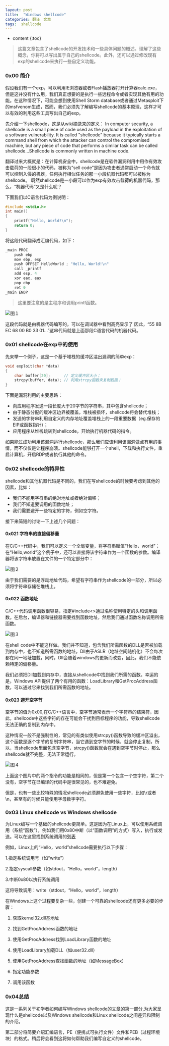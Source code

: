 ```yaml
---
layout: post
title:  "Windows shellcode"
categories: 翻译　文章
tags:  shellcode
---
```


* content
{:toc}

> 这篇文章包含了shellcode的开发技术和一些具体问题的概述。理解了这些概念，你将可以写出属于自己的shellcode。此外，还可以通过修改现有exp的shellcode来执行一些自定义功能。

### 0x00 简介

假设我们有一个exp，可以利用IE浏览器或者Flash播放器打开计算器calc.exe，但是这并没有什么用，我们真正想要的是执行一些远程命令或者实现其他有用的功能。在这种情况下，可能会想到使用Shell Storm database或者通过Metasploit下的msfvenom生成，然而，我们必须先了解编写shellcode的基本原理，这样才可以有效的利用这些工具写出自己的exp。

先介绍一下shellcode，这是从wiki摘录来的定义：
In computer security, a shellcode is a small piece of code used as the payload in the exploitation of a software vulnerability. It is called "shellcode" because it typically starts a command shell from which the attacker can control the compromised machine, but any piece of code that performs a similar task can be called shellcode...Shellcode is commonly written in machine code.

翻译过来大概就是：在计算机安全中，shellcode是在软件漏洞利用中用作有效攻击载荷的一段很小的代码，被称为“sell code”是因为攻击者通常启动一个命令就可以控制入侵的机器，任何执行相似任务的那一小段机器代码都可以被称为shellcode。
既然shellcode是一小段可以作为exp有效攻击载荷的机器代码，那么，“机器代码”又是什么呢？

下面我们以C语言代码为例说明：

```c
#include <stdio.h>
int main()
{
    printf("Hello, World!\n");
    return 0;
}

```

将这段代码翻译成汇编代码，如下：

```C
_main PROC
    push ebp
    mov ebp, esp
    push OFFSET HelloWorld ; "Hello, World!\n"
    call _printf
    add esp, 4
    xor eax, eax
    pop ebp
    ret 0
_main ENDP

```

> 这里要注意的是主程序和调用printf函数。

![图１](img/2016/windows/1.png)


这段代码就是由机器代码编写的，可以在调试器中看到高亮显示了
因此，“55 8B EC 68 00 B0 33 01...”这串代码就是上面那段C语言代码的机器代码。

### 0x01 shellcode在exp中的使用

先来举一个例子，这是一个基于堆栈的缓冲区溢出漏洞的简单exp：

```c
void exploit(char *data)
{
    char buffer[20];      // 定义缓冲区大小；
    strcpy(buffer, data); // 利用strcpy函数来复制数据；
}

```

下面是漏洞利用的主要思路：

* 向应用程序发送一段长度大于20字节的字符串，其中包含shellcode；
* 由于静态分配的缓冲区边界被覆盖，堆栈被损坏，shellcode将会替代堆栈；
* 发送的字符串利用自定义的内存地址覆盖堆栈上的一段重要数据（eg.保存的EIP或函数指针）；
* 应用程序从堆栈跳转到shellcode，开始执行机器代码的指令。

如果能过成功利用该漏洞运行shellcode，那么我们应该利用该漏洞做点有用的事情，而不仅仅是让程序崩溃。shellcode能够打开一个shell，下载和执行文件，重启计算机，开启RDP或者执行其他的命令。

### 0x02 shellcode的特异性

shellcode和其他机器代码是不同的，我们在写shellcode的时候要考虑到其他的因素，比如：
* 我们不能用字符串的绝对地址或者绝对偏移；
* 我们不知道要调用的函数地址；
* 我们需要避开一些特定的字符，例如空字符。

接下来简短的讨论一下上述几个问题：

#### 0x021 字符串的直接偏移量

在C/C++代码中，我们可以定义一个全局变量，将字符串赋值“Hello，world”；在“Hello,world”这个例子中，还可以直接将该字符串作为一个函数的参数。编译器将该字符串放置在文件的一个特定部分中：

![图２](img/2016/windows/2.png)


由于我们需要的是浮动地址代码，希望有字符串作为shellcode的一部分，所以必须将字符串存储在堆栈上。

#### 0x022 函数地址

C/C++代码调用函数很容易，指定#include<>通过名称使用特定的头和调用函数。在后台，编译器和链接器需要找到函数地址，然后我们通过函数名称调用所需函数。

![图３](img/2016/windows/3.png)

 在shell code中不能这样做。我们并不知道，包含我们所需函数的DLL是否被加载到内存中，也不知道所需函数的地址。Dll由于ASLR（地址空间随机化）不会每次都在同一地址加载，同时，Dll会随着windows的更新而改变，因此，我们不能依赖特定的偏移量。
 
   我们必须把Dll加载到内存中，直接从shellcode中找到我们所需的函数。幸运的是，Windows API提供了两个有用的函数：LoadLibrary和GetProcAddress函数，可以通过它来找到我们所需函数的地址。

#### 0x023 避开空字节 

   空字节的值为0x00,在C/C++语言中，空字节通常表示一个字符串的结束符，因此，shellcode中这些字符的存在可能会干扰到目标程序的功能，导致shellcode 无法正确的复制到内存中。
   
这种情况一般不是强制性的，常见的有类似使用strcpy()函数导致的缓冲区溢出，这个函数是逐个字节的复制字符串，当它遇到空字节的时候，就会停止复制，所以，当shellcode里面包含空字节，strcpy()函数就会在遇到空字节时停止，那么shellcode就不完整，无法正常运行。

 ![图４](img/2016/windows/4.png)

上面这个图片中的两个指令的功能是相同的，但是第一个包含一个空字符，第二个没有，空字节在已编译的代码中是很常见的，也不难避免。

但是，也有一些比较特殊的情况shellcode必须避免使用一些字符，比如\r或者\n，甚至有的时候只能使用字母数字字符。

### 0x03 Linux shellcode vs Windows shellcode

为Linux编写一个基础的shellcode更简单。这是因为在Linux上，可以使用系统调用（系统“函数”），例如我们用0x80中断（以“函数调用”的方式）写入，执行或发送。可以在这里找到系统调用的[列表](http://syscalls.kernelgrok.com)

例如，Linux上的“Hello，world”shellcode需要执行以下步骤：

1.指定系统调用号（如“write”）

2.指定syscall参数（如stdout，“Hello，world”，length）

3.中断0x80以执行系统调用

这将导致调用：write（stdout，“Hello，world”，length）

在Windows上这个过程要复杂一些，创建一个可靠的shellcode还有更多必要的步骤：

1. 获取kernel32.dll基地址

2. 找到GetProcAddress函数的地址

3. 使用GetProcAddress找到LoadLibrary函数的地址

4. 使用LoadLibrary加载DLL（如user32.dll）

5. 使用GetProcAddress查找函数的地址（如MessageBox）

6. 指定功能参数
    		
7. 调用该函数

### 0x04总结

这是一系列关于初学者如何编写Windows shellcode的文章的第一部分,为大家呈现什么是shellcode以及Windows shellcode和Linux shellcode之间差异和限制的介绍。

第二部分将简要介绍汇编语言，PE（便携式可执行文件）文件和PEB（过程环境块）的格式。稍后将会看到这将如何帮助我们编写自定义的shellcode。

